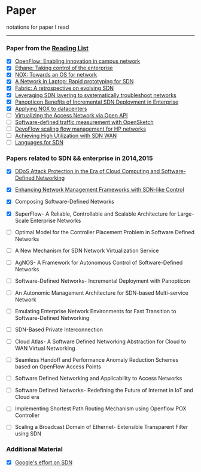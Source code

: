 # Paper
notations for paper I read

---
### Paper from the [Reading List](http://www.nec-labs.com/~lume/sdn-reading-list.html)

  
- [x] [OpenFlow: Enabling innovation in campus network](https://github.com/chris-void/paper/blob/master/reading-list/OpenFlow%20enabling%20innovation%20in%20campus%20network.md)
- [x] [Ethane: Taking control of the enterprise](https://github.com/chris-void/paper/blob/master/reading-list/Ethane%20taking%20control%20of%20the%20enterprise.md)                                      
- [x] [NOX: Towards an OS for network](https://github.com/chris-void/paper/blob/master/reading-list/NOX%20towards%20an%20os%20for%20network.md)
- [x] [A Network in Laptop: Rapid prototyping for SDN](https://github.com/chris-void/paper/blob/master/reading-list/A%20Network%20in%20a%20Laptop.md)
- [x] [Fabric: A retrospective on evolving SDN](https://github.com/chris-void/paper/blob/master/reading-list/Fabric%20a%20retrospective%20on%20evolving%20SDN.md)
- [x] [Leveraging SDN layering to systematically troubleshoot networks]()
- [x] [Panopticon Benefits of Incremental SDN Deployment in Enterprise](https://github.com/chris-void/paper/blob/master/reading-list/Panopticon%20Benefits%20of%20Incremental%20SDN%20Deployment%20in%20Enterprise.md)
- [x] [Applying NOX to datacenters](https://github.com/chris-void/paper/blob/master/reading-list/Applying%20NOX%20to%20datacenters.md)
- [ ] [Virtualizing the Access Network via Open API](https://github.com/chris-void/paper/blob/master/reading-list/Virtualizing%20the%20Access%20Network%20via%20Open%20API.md)
- [ ] [Software-defined traffic measurement with OpenSketch](https://github.com/chris-void/paper/blob/master/reading-list/Software-defined%20traffic%20measurement%20with%20OpenSketch.md)
- [ ] [DevoFlow scaling flow management for HP networks](https://github.com/chris-void/paper/blob/master/reading-list/DevoFlow%20scaling%20flow%20management%20for%20HP%20networks.md)
- [ ] [Achieving High Utilization with SDN WAN](https://github.com/chris-void/paper/blob/master/reading-list/Achieving%20High%20Utilization%20with%20SDN%20WAN.md) 
- [ ] [Languages for SDN](https://github.com/chris-void/paper/blob/master/reading-list/Languages%20for%20SDN.md)  

### Papers related to **SDN** && **enterprise** in 2014,2015

- [x] [DDoS Attack Protection in the Era of Cloud Computing and Software-Defined Networking](https://github.com/chris-void/paper/blob/master/2013-2015/DDoS%20Attack%20Protection%20in%20the%20Era%20of%20Cloud%20and%20SDN.md)
- [x] [Enhancing Network Management Frameworks with SDN-like Control](https://github.com/chris-void/paper/blob/master/2013-2015/Enhancing%20Network%20Management%20Frameworks%20with%20SDN-like%20Control.md)
- [x] Composing Software-Defined Networks
- [x] SuperFlow- A Reliable, Controllable and Scalable Architecture for Large-Scale Enterprise Networks
- [ ] Optimal Model for the Controller Placement Problem in Software Defined Networks
- [ ] A New Mechanism for SDN Network Virtualization Service
- [ ] AgNOS- A Framework for Autonomous Control of Software-Defined Networks
- [ ] Software-Defined Networks- Incremental Deployment with Panopticon
- [ ] An Autonomic Management Architecture for SDN-based Multi-service Network
- [ ] Emulating Enterprise Network Environments for Fast Transition to Software-Defined Networking
- [ ] SDN-Based Private Interconnection
- [ ] Cloud Atlas- A Software Defined Networking Abstraction for Cloud to WAN Virtual Networking
- [ ] Seamless Handoff and Performance Anomaly Reduction Schemes based on OpenFlow Access Points
- [ ] Software Defined Networking and Applicability to Access Networks
- [ ] Software Defined Networks- Redefining the Future of Internet in IoT and Cloud era
- [ ] Implementing Shortest Path Routing Mechanism using Openflow POX Controller
- [ ] Scaling a Broadcast Domain of Ethernet- Extensible Transparent Filter using SDN

 
### Additional Material
- [x] [Google's effort on SDN](https://github.com/chris-void/paper/blob/master/additional/google-with-sdn.md)


